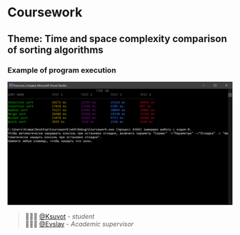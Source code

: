 # Coursework

## Theme: Time and space complexity comparison of sorting algorithms
      
      
### Example of program execution
![](image/1.PNG)

> 👩🏻‍💻  [@Ksuvot](https://github.com/Ksuvot) - *student*  
> 👨🏻‍💼 [@Evslav](https://github.com/Evslav) - *Academic supervisor*
